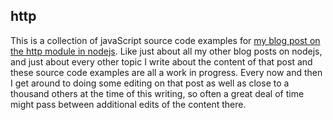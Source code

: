 ## http

This is a collection of javaScript source code examples for [my blog post on the http module in nodejs](https://dustinpfister.github.io/2018/02/06/nodejs-http/). Like just about all my other blog posts on nodejs, and just about every other topic I write about the content of that post and these source code examples are all a work in progress. Every now and then I get around to doing some editing on that post as well as close to a thousand others at the time of this writing, so often a great deal of time might pass between additional edits of the content there.
